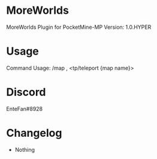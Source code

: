 # MoreWorlds
MoreWorlds Plugin for PocketMine-MP
Version: 1.0.HYPER

# Usage
Command Usage: /map <create>, <tp/teleport {map name}> <load>


# Discord
EnteFan#8928

# Changelog

- Nothing

